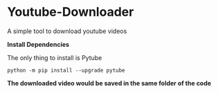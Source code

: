 # Youtube-Downloader
A simple tool to download youtube videos

**Install Dependencies**

The only thing to install is Pytube 

```
python -m pip install --upgrade pytube
```
**The downloaded video would be saved in the same folder of the code**
